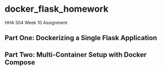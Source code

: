 # docker_flask_homework
HHA 504 Week 10 Assignment

## Part One: Dockerizing a Single Flask Application




## Part Two: Multi-Container Setup with Docker Compose
